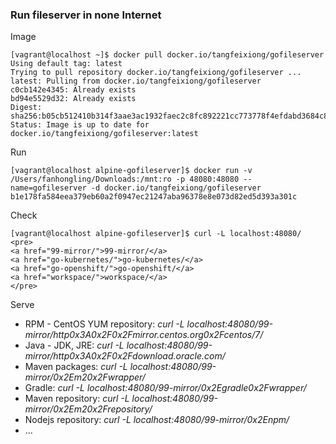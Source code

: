 ### Run fileserver in none Internet

Image
```
[vagrant@localhost ~]$ docker pull docker.io/tangfeixiong/gofileserver
Using default tag: latest
Trying to pull repository docker.io/tangfeixiong/gofileserver ... 
latest: Pulling from docker.io/tangfeixiong/gofileserver
c0cb142e4345: Already exists 
bd94e5529d32: Already exists 
Digest: sha256:b05cb512410b314f3aae3ac1932faec2c8fc892221cc773778f4efdabd3684c8
Status: Image is up to date for docker.io/tangfeixiong/gofileserver:latest
```

Run
```
[vagrant@localhost alpine-gofileserver]$ docker run -v /Users/fanhongling/Downloads:/mnt:ro -p 48080:48080 --name=gofileserver -d docker.io/tangfeixiong/gofileserver
b1e178fa584eea379eb60a2f0947ec21247aba96378e8e073d82ed5d393a301c
```

Check
```
[vagrant@localhost alpine-gofileserver]$ curl -L localhost:48080/
<pre>
<a href="99-mirror/">99-mirror/</a>
<a href="go-kubernetes/">go-kubernetes/</a>
<a href="go-openshift/">go-openshift/</a>
<a href="workspace/">workspace/</a>
</pre>
```

Serve

* RPM - CentOS YUM repository: _curl -L localhost:48080/99-mirror/http0x3A0x2F0x2Fmirror.centos.org0x2Fcentos/7/_
* Java - JDK, JRE: _curl -L localhost:48080/99-mirror/http0x3A0x2F0x2Fdownload.oracle.com/_
* Maven packages: _curl -L localhost:48080/99-mirror/0x2Em20x2Fwrapper/_
* Gradle: _curl -L localhost:48080/99-mirror/0x2Egradle0x2Fwrapper/_
* Maven repository: _curl -L localhost:48080/99-mirror/0x2Em20x2Frepository/_
* Nodejs repository: _curl -L localhost:48080/99-mirror/0x2Enpm/_
* ...
